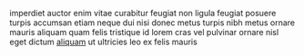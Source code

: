 imperdiet auctor enim vitae curabitur feugiat non ligula feugiat posuere turpis
accumsan etiam neque dui nisi donec metus turpis nibh metus ornare mauris
aliquam quam felis tristique id lorem cras vel pulvinar ornare nisl eget dictum
[aliquam](generated_webpages/ac1.md) ut ultricies leo ex felis mauris